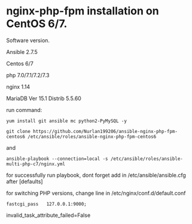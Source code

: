 # nginx-php-fpm installation on CentOS 6/7.

Software version.

Ansible 2.7.5

Centos 6/7

php 7.0/7.1/7.2/7.3

nginx 1.14

MariaDB Ver 15.1 Distrib 5.5.60


run command: 

``` yum install git ansible mc python2-PyMySQL -y ```

``` git clone https://github.com/Nurlan199206/ansible-nginx-php-fpm-centos6 /etc/ansible/roles/ansible-nginx-php-fpm-centos6 ```

and

``` ansible-playbook --connection=local -s /etc/ansible/roles/ansible-multi-php-c7/nginx.yml ```


for successfully run playbook, dont forget add in /etc/ansible/ansible.cfg after [defaults]


for switching PHP versions, change line in /etc/nginx/conf.d/default.conf 

``` fastcgi_pass   127.0.0.1:9000; ```


invalid_task_attribute_failed=False
